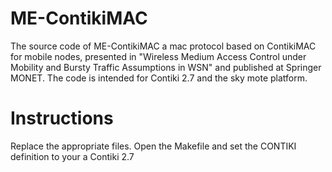 # ME-ContikiMAC
The source code of ME-ContikiMAC a mac protocol based on ContikiMAC for mobile nodes, presented in "Wireless Medium Access Control under Mobility and Bursty Traffic Assumptions in WSN" and published at Springer MONET. The code is intended for Contiki 2.7 and the sky mote platform. 

# Instructions
Replace the appropriate files. Open the Makefile and set the CONTIKI definition to your a Contiki 2.7
